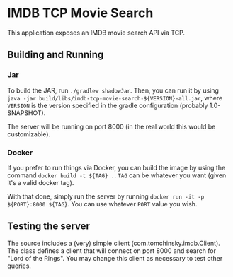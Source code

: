 # IMDB TCP Movie Search

This application exposes an IMDB movie search API via
TCP.

## Building and Running

### Jar

To build the JAR, run `./gradlew shadowJar`. Then, you
can run it by using `java -jar build/libs/imdb-tcp-movie-search-${VERSION}-all.jar`,
where `VERSION` is the version specified in the gradle
configuration (probably 1.0-SNAPSHOT).

The server will be running on port 8000 (in the real
world this would be customizable).

### Docker

If you prefer to run things via Docker, you can build
the image by using the command `docker build -t ${TAG} .`.
`TAG` can be whatever you want (given it's a valid docker tag).

With that done, simply run the server by running
`docker run -it -p ${PORT}:8000 ${TAG}`. You can use
whatever `PORT` value you wish.

## Testing the server

The source includes a (very) simple client (com.tomchinsky.imdb.Client).
The class defines a client that will connect on port 8000 and search for
"Lord of the Rings". You may change this client as necessary
to test other queries.
